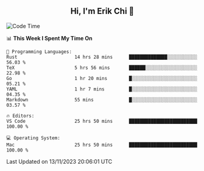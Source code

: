 <h2 align="center"> Hi, I'm Erik Chi 👋 </h2>

<table>
    
<!--START_SECTION:waka-->
![Code Time](http://img.shields.io/badge/Code%20Time-2%2C537%20hrs%2037%20mins-blue)

📊 **This Week I Spent My Time On** 

```text
💬 Programming Languages: 
Rust                     14 hrs 28 mins      ██████████████░░░░░░░░░░░   56.03 % 
TeX                      5 hrs 56 mins       ██████░░░░░░░░░░░░░░░░░░░   22.98 % 
Go                       1 hr 20 mins        █░░░░░░░░░░░░░░░░░░░░░░░░   05.21 % 
YAML                     1 hr 7 mins         █░░░░░░░░░░░░░░░░░░░░░░░░   04.35 % 
Markdown                 55 mins             █░░░░░░░░░░░░░░░░░░░░░░░░   03.57 % 

🔥 Editors: 
VS Code                  25 hrs 50 mins      █████████████████████████   100.00 % 

💻 Operating System: 
Mac                      25 hrs 50 mins      █████████████████████████   100.00 % 
```


 Last Updated on 13/11/2023 20:06:01 UTC
<!--END_SECTION:waka-->
</td></tr>
</table>